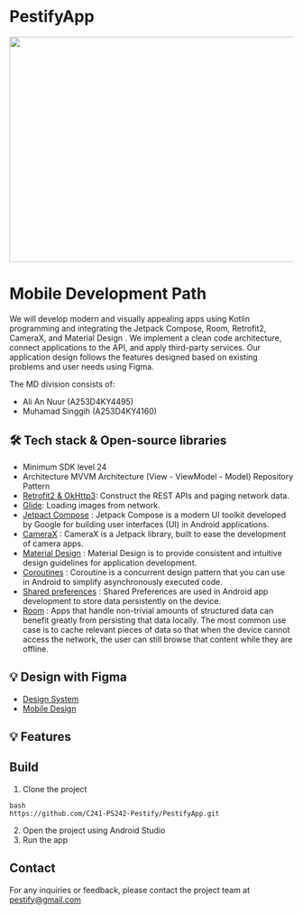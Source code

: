 # PestifyApp

<img src="https://github.com/C241-PS242-Pestify/PestifyApp/blob/main/Mockup%2010%20(2).png"  width="700" height="400">

# Mobile Development Path

We will develop modern and visually appealing apps using Kotlin programming and integrating the Jetpack Compose, Room, Retrofit2, CameraX, and Material Design . We implement a clean code architecture, connect applications to the API, and apply third-party services. Our application design follows the features designed based on existing problems and user needs using Figma.

The MD division consists of:

- Ali An Nuur (A253D4KY4495)
- Muhamad Singgih (A253D4KY4160)


## 🛠️ Tech stack & Open-source libraries
<!-- Test -->
- Minimum SDK level 24
- Architecture
MVVM Architecture (View - ViewModel - Model)
Repository Pattern
- [Retrofit2 & OkHttp3](https://github.com/square/retrofit): Construct the REST APIs and paging network data.
- [Glide](https://github.com/bumptech/glide): Loading images from network.
- [Jetpact Compose](https://developer.android.com/jetpack/compose?gclid=CjwKCAjwkLCkBhA9EiwAka9QRoDjsHwvjkPI1IqNOZk6H4kdF3VYhhhCG0pKZXUIxHW3jD3W2eDuHBoClgIQAvD_BwE&gclsrc=aw.ds) : Jetpack Compose is a modern UI toolkit developed by Google for building user interfaces (UI) in Android applications.
-  [CameraX](https://developer.android.com/training/camerax?hl=id) : CameraX is a Jetpack library, built to ease the development of camera apps.
-  [Material Design](https://m3.material.io/) : Material Design is to provide consistent and intuitive design guidelines for application development.
-  [Coroutines](https://developer.android.com/kotlin/coroutines?hl=id) : Coroutine is a concurrent design pattern that you can use in Android to simplify asynchronously executed code.
-  [Shared preferences](https://developer.android.com/training/data-storage/shared-preferences) : Shared Preferences are used in Android app development to store data persistently on the device.
-  [Room](https://developer.android.com/training/data-storage/room?hl=id) : Apps that handle non-trivial amounts of structured data can benefit greatly from persisting that data locally. The most common use case is to cache relevant pieces of data so that when the device cannot access the network, the user can still browse that content while they are offline.

## 💡 Design with Figma
<!-- Test -->
- [Design System](https://www.figma.com/design/5xlcISdu999KwnrAzOWC2W/Pestify-UI?node-id=1057-580&t=vuSNVgeNoIbX0H87-0)
- [Mobile Design](https://www.figma.com/design/5xlcISdu999KwnrAzOWC2W/Pestify-UI?node-id=1057-580&t=vuSNVgeNoIbX0H87-0)

## 💡 Features
<!-- Test -->



## Build
<!-- Test -->
1. Clone the project
```
bash
https://github.com/C241-PS242-Pestify/PestifyApp.git
```
2. Open the project using Android Studio
3. Run the app

## Contact
<!-- Test -->
For any inquiries or feedback, please contact the project team at
pestify@gmail.com



